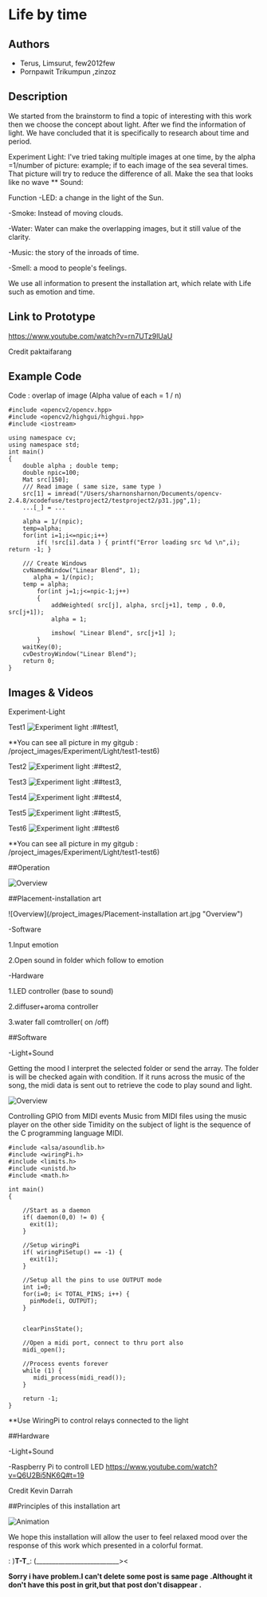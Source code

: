 # Life by time


## Authors
- Terus, Limsurut, few2012few
- Pornpawit Trikumpun ,zinzoz


## Description
We started from the brainstorm to find a topic of interesting with this work then we choose the concept about light. After we find the information of light. We have concluded that it is specifically to research about time and period.
 
Experiment
Light: I've tried taking multiple images at one time, by the alpha =1/number of picture: example; if to each image of the sea several times. That picture will try to reduce the difference of all. Make the sea that looks like no wave **
Sound:

Function
-LED: a change in the light of the Sun.

-Smoke: Instead of moving clouds.

-Water: Water can make the overlapping images, but it still value of the clarity. 

-Music: the story of the inroads of time.

-Smell: a mood to people's feelings.


We use all information to present the installation art, which relate with Life such as emotion and time.


## Link to Prototype
https://www.youtube.com/watch?v=rn7UTz9lUaU

Credit paktaifarang


## Example Code
Code : overlap of image (Alpha value of each = 1 / n)
```
#include <opencv2/opencv.hpp>
#include <opencv2/highgui/highgui.hpp>
#include <iostream>

using namespace cv;
using namespace std;
int main()
{
    double alpha ; double temp;
    double npic=100;
    Mat src[150];
    /// Read image ( same size, same type )
    src[1] = imread("/Users/sharnonsharnon/Documents/opencv-2.4.8/xcodefuse/testproject2/testproject2/p31.jpg",1);
    ...[_] = ...
    
    alpha = 1/(npic);
    temp=alpha;
    for(int i=1;i<=npic;i++)
        if( !src[i].data ) { printf("Error loading src %d \n",i); return -1; }
    
    /// Create Windows
    cvNamedWindow("Linear Blend", 1);
	   alpha = 1/(npic);
    temp = alpha;
        for(int j=1;j<=npic-1;j++)
        {
            addWeighted( src[j], alpha, src[j+1], temp , 0.0, src[j+1]);
            alpha = 1;
            
            imshow( "Linear Blend", src[j+1] );
        }
    waitKey(0);
    cvDestroyWindow("Linear Blend");
    return 0;
}
```


## Images & Videos
Experiment-Light 

Test1
![Experiment light :##test1](/project_images/test1-1.jpg "Experiment light -##test1"),

**You can see all picture in my gitgub : /project_images/Experiment/Light/test1-test6)

Test2
![Experiment light :##test2](/project_images/test2-2.jpg "Experiment light -##test2"),

Test3
![Experiment light :##test3](/project_images/test3-3.jpg "Experiment light -##test3"),

Test4
![Experiment light :##test4](/project_images/test4-4.jpg "Experiment light -##test4"),

Test5
![Experiment light :##test5](/project_images/test5-5.jpg "Experiment light -##test5"),

Test6
![Experiment light :##test6](/project_images/test6-6.jpg "Experiment light -##test6")

**You can see all picture in my gitgub : /project_images/Experiment/Light/test1-test6)



##Operation

![Overview](/project_images/operator.jpg "Overview")



##Placement-installation art

![Overview](/project_images/Placement-installation art.jpg "Overview")




-Software

1.Input emotion

2.Open sound in folder which follow to emotion



-Hardware


1.LED controller (base to sound)

2.diffuser+aroma controller

3.water fall comtroller( on /off)



##Software

-Light+Sound

 Getting the mood I interpret the selected folder or send the array. The folder is  will be checked again  with condition. If it runs across the music of the song, the midi data is sent out to retrieve the code to play sound and light.


![Overview](/project_images/soft.png "Overview")

Controlling GPIO from MIDI events
Music from MIDI files using the music player on the other side Timidity on the subject of light is the sequence of the C programming language MIDI.

```
#include <alsa/asoundlib.h>
#include <wiringPi.h>
#include <limits.h>
#include <unistd.h>
#include <math.h>

int main()
{

    //Start as a daemon
    if( daemon(0,0) != 0) {
      exit(1);
    }
    
    //Setup wiringPi
    if( wiringPiSetup() == -1) {
      exit(1);
    }
   
    //Setup all the pins to use OUTPUT mode
    int i=0;
    for(i=0; i< TOTAL_PINS; i++) {
      pinMode(i, OUTPUT);
    }


    clearPinsState();

    //Open a midi port, connect to thru port also
    midi_open();

    //Process events forever
    while (1) {
       midi_process(midi_read());
    }

    return -1;
}
```
**Use WiringPi to control relays connected to the light



##Hardware

-Light+Sound

-Raspberry Pi to controll LED
https://www.youtube.com/watch?v=Q6U2Bi5NK6Q#t=19

Credit Kevin Darrah




##Principles of this installation art


![Animation](/project_images/projectDEV-art.gif "Animation project")




We hope this installation will allow the user to feel relaxed mood over 
the response of this work which presented in a colorful format.

: )________________T-T_________________: (__________________________><

**Sorry i have problem.I can't delete some post is same page .Althought it don't have this post in grit,but that post don't disappear .**

